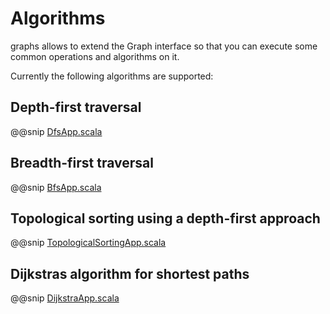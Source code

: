 # Algorithms

graphs allows to extend the Graph interface so that you can execute some common operations and algorithms on it.

Currently the following algorithms are supported:

## Depth-first traversal

@@snip [DfsApp.scala](../examples/src/main/scala/DfsApp.scala)

## Breadth-first traversal

@@snip [BfsApp.scala](../examples/src/main/scala/BfsApp.scala)

## Topological sorting using a depth-first approach

@@snip [TopologicalSortingApp.scala](../examples/src/main/scala/TopologicalSortingApp.scala)

## Dijkstras algorithm for shortest paths

@@snip [DijkstraApp.scala](../examples/src/main/scala/DijkstraApp.scala)
